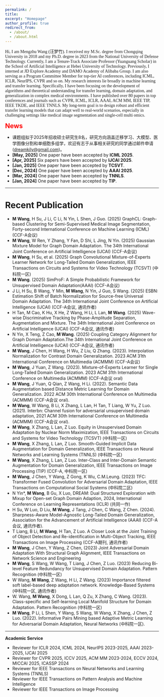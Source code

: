 ```yaml
---
permalink: /
title: 
excerpt: "Homepage"
author_profile: true
redirect_from: 
  - /about/
  - /about.html
---
```

<span style="font-family: 'Times New Roman'">
Hi, I am Mengzhu Wang (汪梦竹). I received my M.Sc. degree from Chongqing University in 2018 and my Ph.D. degree in 2023 from the National University of Defense Technology. Currently, I am a Tenure-Track Associate Professor (Yuanguang Scholar) in the School of Artificial Intelligence at Hebei University of Technology. Previously, I interned at JD Explore Academy and DAMO Academy of Alibaba Group. I am also serving as a Program Committee Member for top-tier AI conferences, including ICML, ICLR, NeurIPS, CVPR and so on. My research interests lie broadly in machine learning and transfer learning. Specifically, I have been focusing on the development of algorithms and theoretical understanding for transfer learning, domain adaptation, and generalization in complex medical environments. I have published over 80 papers in top conferences and journals such as CVPR, ICML, ICLR, AAAI, ACM MM, IEEE TIP, IEEE TKDE, and IEEE TNNLS. My long-term goal is to design robust and efficient transfer learning models that can adapt well to real-world scenarios, especially in challenging settings like medical image segmentation and single-cell multi omics.
</span>

<span style="color:red; font-size:1.5em; font-weight:bold">News</span>

+ 课题组拟于2025年招收硕士研究生8名，研究方向涵盖迁移学习、大模型、医学图像分割和单细胞多组学，欢迎有志于从事相关研究的同学通过邮件申请 (dreamkily@gmail.com)。
+ **[May, 2025]** One paper have been accepted by **ICML 2025**.
+ **[Apr, 2025]** Six papers have been accepted by **IJCAI 2025**.
+ **[Jan, 2025]** One paper have been accepted by **TCSVT**.
+ **[Dec, 2024]** One paper have been accepted by **AAAI 2025**.
+ **[Mar, 2024]** One paper have been accepted by **TNNLS**.
+ **[Jan, 2024]** One paper have been accepted by **TIP**.
  
---

Recent Publication
======
+ **M Wang**, H Su, J Li, C Li, N Yin, L Shen, J Guo. (2025) GraphCL: Graph-based Clustering for Semi-Supervised Medical Image Segmentation, Forty-second International Conference on Machine Learning (ICML) (CCF-A会议)
+ **M Wang**, W Ren, Y Zhang, Y Fan, D Shi, L Jing, N Yin. (2025) Gaussian Mixture Model for Graph Domain Adaptation. The 34th International Joint Conference on Artificial Intelligence (IJCAI) (CCF-A会议)
+ **M Wang**, H Su, et al. (2025) Graph Convolutional Mixture-of-Experts Learner Network for Long-Tailed Domain Generalization, IEEE Transactions on Circuits and Systems for Video Technology (TCSVT) (中科院一区)
+ **M Wang**. (2025) SimProF: A Simple Probabilistic Framework for Unsupervised Domain Adaptation(AAAI) (CCF-A会议)
+ J Li, H Su, B Wang, Y Min, **M Wang**, N Yin, J Guo, S Wang. (2025) ESBN: Estimation Shift of Batch Normalization for Source-free Universal Domain Adaptation. The 34th International Joint Conference on Artificial Intelligence (IJCAI) (CCF-A会议, 通讯作者)
+ H Tan, M Cao, K Hu, X He, Z Wang, H Li, L Lan, **M Wang**. (2025) Wave-wise Discriminative Tracking by Phase-Amplitude Separation, Augmentation and Mixture. The 34th International Joint Conference on Artificial Intelligence (IJCAI) (CCF-A会议, 通讯作者)
+ N Yin, X Teng, Z Cao, **M Wang**. (2025) Coupling Category Alignment for Graph Domain Adaptation.The 34th International Joint Conference on Artificial Intelligence (IJCAI) (CCF-A会议, 通讯作者)
+ **M Wang**, J Chen, H Wang, H Wu, Z Liu, Q Zhang. (2023). Interpolation Normalization for Contrast Domain Generalization. 2023 ACM 31th International Conference on Multimedia (ACMMM) (CCF-A会议)
+ **M Wang**, J Yuan, Z Wang. (2023). Mixture-of-Experts Learner for Single Long-Tailed Domain Generalization. 2023 ACM 31th International Conference on Multimedia (ACMMM) (CCF-A会议 oral)
+ **M Wang**, J Yuan, Q Qian, Z Wang, H Li. (2022). Semantic Data Augmentation based Distance Metric Learning for Domain Generalization. 2022 ACM 30th International Conference on Multimedia (ACMMM) (CCF-A会议 oral).
+ **M Wang**, W Wang, B Li, X Zhang, L Lan, H Tan, T Liang, W Yu, Z Luo. (2021).  Interbn: Channel fusion for adversarial unsupervised domain adaptation, 2021 ACM 30th International Conference on Multimedia (ACMMM) (CCF-A会议 oral). 
+ **M Wang**, X Zhang, L Lan, Z Luo. Equity in Unsupervised Domain Adaptation by Nuclear Norm Maximization, IEEE Transactions on Circuits and Systems for Video Technology (TCSVT) (中科院一区)
+ **M Wang**, X Zhang, L Lan, Z Luo.  Smooth-Guided Implicit Data Augmentation for Domain Generalization, IEEE Transactions on Neural Networks and Learning Systems (TNNLS) (中科院一区)
+ **M Wang**, X Zhang, L Lan, Z Luo. 	Inter-Class and Inter-Domain Semantic Augmentation for Domain Generalization, IEEE Transactions on Image Processing (TIP) (CCF-A, 中科院一区)
+ **M Wang**, J Chen, Y Wang, Z Gong, K Wu,  C.M.Leung. (2023) TFC: Transformer Fused Convolution for Adversarial Domain Adaptation, IEEE Transactions on Computational Social Systems (中科院二区)
+ N Yin*, **M Wang**, B Gu, X Luo, DREAM: Dual Structured Exploration with Mixup for Open-set Graph Domain Adaption, 2024,  International Conference on Learning Representations (ICLR) (共同一作)
+ H Su, W Luo, D Liu, **M Wang**, J Tang, J Chen, C Wang, Z Chen. (2024). Sharpness-Aware Model-Agnostic Long-Tailed Domain Generalization, Association for the Advancement of Artificial Intelligence (AAAI) (CCF-A会议, 通讯作者).
+ T Liang, B Li, **M Wang**, H Tan, Z Luo. A Closer Look at the Joint Training of Object Detection and Re-identification in Multi-Object Tracking, IEEE Transactions on Image Processing (CCF-A期刊, 通讯作者)
+ **M Wang**, J Chen, Y Wang, Z Chen, (2023) Joint Adversarial Domain Adaptation With Structural Graph Alignment, IEEE Transactions on Network Science and Engineering  
+ **M Wang**, S Wang, W Wang, T Liang, J Chen, Z Luo. (2023) Reducing Bi-level Feature Redundancy for Unsupervised Domain Adaptation. Pattern Recognition (中科院一区)
+ W Wang, **M Wang**, Z Wang, H Li, Z Wang. (2023) Importance filtered soft label-based deep adaptation network. Knowledge-Based Systems (中科院一区, 通讯作者)
+ W. Wang, **M Wang**, X Dong, L Lan, Q Zu, X Zhang, C Wang. (2023). Class-specific and Self-learning Local Manifold Structure for Domain Adaptation. Pattern Recognition (中科院一区)
+ **M Wang**, P Li, L Shen, Y Wang, S Wang, W Wang, X Zhang, J Chen, Z Luo. (2022). Informative Pairs Mining based Adaptive Metric Learning for Adversarial Domain Adaptation, Neural Networks (中科院一区).



---

**Academic Service**

+ Reviewer for ICLR 2024, ICML 2024, NeurIPS 2023-2025, AAAI 2023-2025, IJCAI 2025
+ Reviewer for CVPR 2025, ICCV 2025,  ACM MM 2023-2024, ECCV 2024, MICCAI 2025, ICASSP 2024
+ Reviewer for IEEE Transactions on Neural Networks and Learning Systems (TNNLS)
+ Reviewer for IEEE Transactions on Pattern Analysis and Machine Intelligence
+ Reviewer for IEEE Transactions on Image Processing












